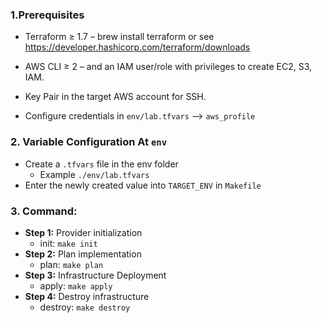 ### 1.Prerequisites
- Terraform ≥ 1.7 – brew install terraform or see https://developer.hashicorp.com/terraform/downloads

- AWS CLI ≥ 2 – and an IAM user/role with privileges to create EC2, S3, IAM.

- Key Pair in the target AWS account for SSH.

- Configure credentials in `env/lab.tfvars` --> `aws_profile`

### 2. Variable Configuration At `env`
- Create a `.tfvars` file in the env folder
    - Example `./env/lab.tfvars`
- Enter the newly created value into `TARGET_ENV` in `Makefile`

### 3. Command:
- **Step 1:** Provider initialization
    - init: `make init `
- **Step 2:** Plan implementation
    - plan: `make plan `
- **Step 3:** Infrastructure Deployment
    - apply: `make apply `
- **Step 4:** Destroy infrastructure
    - destroy: `make destroy `


